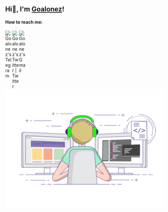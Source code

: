 
## Hi👋, I'm [Goalonez](https://blog.goalonez.site)!

#### How to reach me:

<a href="https://t.me/Goalonez" target="_blank">
  <img align="left" alt="Goalonez's Telegram" width="22px" src="https://cdn.jsdelivr.net/npm/simple-icons@v3/icons/telegram.svg" />
</a>

<a href="https://twitter.com/Goalonez" target="_blank">
  <img align="left" alt="Goalonez's Twitter | Twitter" width="22px" src="https://cdn.jsdelivr.net/npm/simple-icons@v3/icons/twitter.svg" />
</a>

<a href="mailto:z471854680@gmail.com" target="_blank">
  <img align="left" alt="Goalonez's Gmail" width="22px" src="https://cdn.jsdelivr.net/npm/simple-icons@v3/icons/gmail.svg" />
</a>

<br/>

<img src="https://github.com/Goalonez/Goalonez/blob/main/developer.gif"/>

<!-- <br/>

#### Platform&Tools
[![](https://img.shields.io/badge/macOS-Sonoma-d0d1d4?style=flat-square&logo=Apple)](https://www.apple.com/macos/)
[![](https://img.shields.io/badge/Windows-11-0DDAF2?style=flat-square&logo=Windows&logoColor=ffffff)](https://www.microsoft.com/windows/)
[![](https://img.shields.io/badge/Linux-Ubuntu-E95420?style=flat-square&logo=Ubuntu)](https://ubuntu.com/)
[![](https://img.shields.io/badge/IOS-17-666666?style=flat-square&logo=Apple&logoColor=ffffff)](https://www.apple.com/)

[![](https://img.shields.io/badge/IDE-IntelliJ%20IDEA-pink?style=flat-square&logo=IntelliJ-IDEA&logoColor=ffffff)](https://www.jetbrains.com/idea/)
[![](https://img.shields.io/badge/IDE-Webstorm-07BCF3?style=flat-square&logo=Pycharm&logoColor=ffffff)](https://www.jetbrains.com/webstorm/)
[![](https://img.shields.io/badge/IDE-Visual%20Studio%20Code-007ACC?style=flat-square&logo=visual-studio-code&logoColor=ffffff)](https://code.visualstudio.com/)
[![](https://img.shields.io/badge/Markdown-Obsidian-5C30B4?style=flat-square&logo=Obsidian&logoColor=ffffff)](https://obsidian.md/)

[![](https://img.shields.io/badge/Code-Java-12727C?style=flat-square&logo=Java&logoColor=ffffff)](https://www.java.com/)
[![](https://img.shields.io/badge/Code-TypeScript-3278C6?style=flat-square&logo=TypeScript&logoColor=white)](https://www.typescriptlang.org/)
[![](https://img.shields.io/badge/-Vue.js-3FB282?style=flat-square&logo=Vue.js&logoColor=ffffff)](https://vuejs.org/)

[![](https://img.shields.io/badge/-MySQL-F29222?style=flat-square&logo=MySQL&logoColor=ffffff)](https://www.mysql.com/)
[![](https://img.shields.io/badge/-Oracle-E32124?style=flat-square&logo=Oracle&logoColor=ffffff)](https://www.oracle.com/)
[![](https://img.shields.io/badge/-Redis-EE7C6B?style=flat-square&logo=Redis&logoColor=ffffff)](https://redis.io/)
[![](https://img.shields.io/badge/-MongoDB-00ED64?style=flat-square&logo=MongoDB&logoColor=ffffff)](https://www.mongodb.com/)
[![](https://img.shields.io/badge/-RabbitMQ-FF6600?style=flat-square&logo=RabbitMQ&logoColor=ffffff)](https://www.rabbitmq.com/)
[![](https://img.shields.io/badge/-Elasticsearch-79DBCA?style=flat-square&logo=Elasticsearch&logoColor=ffffff)](https://www.elastic.co/elasticsearch)

[![](https://img.shields.io/badge/-Git-f05032?style=flat-square&logo=Git&logoColor=white)](https://git-scm.com/)
[![](https://img.shields.io/badge/-Nginx-269539?style=flat-square&logo=Nginx&logoColor=ffffff)](https://nginx.org/)
[![](https://img.shields.io/badge/-Docker-2496ED?style=flat-square&logo=Docker&logoColor=ffffff)](https://www.docker.com/)
[![](https://img.shields.io/badge/-Kubernetes-316DE6?style=flat-square&logo=kubernetes&logoColor=ffffff)](https://kubernetes.io/)
[![](https://img.shields.io/badge/-Jenkins-314D5E?style=flat-square&logo=Jenkins&logoColor=ffffff)](https://www.jenkins.io/)

#### Console&Game
[![](https://img.shields.io/badge/Steam-171a21?style=flat-square&logo=Steam&logoColor=ffffff)](https://steamcommunity.com/id/goalonez)
[![](https://img.shields.io/badge/League%20of%20Legends-171a21?style=flat-square&logo=League%20of%20Legends&logoColor=ffffff)](https://lol.qq.com/)
[![](https://img.shields.io/badge/王者荣耀-171a21?style=flat-square&logo=王者荣耀&logoColor=ffffff)](https://pvp.qq.com/)

<br/>

<img src="https://github.com/Goalonez/Goalonez/blob/main/gopher.gif"/>
<details>
 <summary><b>More......</b></summary>

<br/>

[![Goalonez's Github Stats](https://github-readme-stats.vercel.app/api?username=Goalonez&show_icons=true&theme=dark&count_private=true)](https://github.com/Goalonez/github-readme-stats)

<br/>

</details> -->